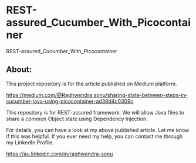 # REST-assured_Cucumber_With_Picocontainer
REST-assured_Cucumber_With_Picocontainer

About:
------
This project repository is for the article published on Medium platform.

https://medium.com/@Raghwendra.sonu/sharing-state-between-steps-in-cucumber-java-using-picocontainer-ad39d4c0309c

This repository is for REST-assured framework. We will allow Java files to share a common Object state using Dependency Injection.

For details, you can have a look at my above published article. Let me know if this was helpful. If you ever need my help, you can contact me through my LinkedIn Profile.

https://au.linkedin.com/in/raghwendra-sonu
